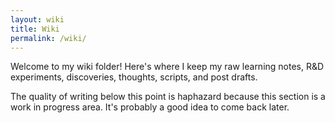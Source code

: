 ```yaml
---
layout: wiki
title: Wiki
permalink: /wiki/
---
```

Welcome to my wiki folder! Here's where I keep my raw learning notes, R&D experiments, discoveries, thoughts, scripts, and post drafts.

The quality of writing below this point is haphazard because this section is a work in progress area. It's probably a good idea to come back later.
